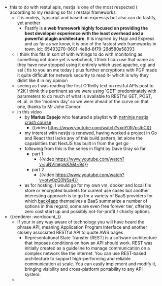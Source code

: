 - this to do with restul apis, nestjs is one of the most respected ( according to my reading so far ) restapi frameworks
	- it is nodejs, typscript and based on expressjs but also can do fastify, yet another
		- Fastify is **a web framework highly focused on providing the best developer experience with the least overhead and a powerful plugin architecture**. It is inspired by Hapi and Express and as far as we know, it is one of the fastest web frameworks in town.
		  id:: 65493270-0601-4e8d-8f79-26d580a58393
	- I think this fits in sort of with writings to do with monitoring as something not done yet is webcheck, I think I can use that name as they have now stopped using it entirely which used apache, cgi and ssl ( tls to you an me today ) plus further encryptions with PGP made it quite difficult for network security to read it- which is why they didnt like it in my opinion
	- seeing as I was reading the first O'Reilly text on restful APIs post to Y2K I think this pertinent as we were using 'GET' predominately with parameters to do much of what is available to RESTful GET, POST, et. al. in the 'modern day' so we were ahead of the curve on that one, thanks to Mr John Connor
	- in this video
		- by **Marius Espejo** who featured a playlist with [netninja nestjs crash course](https://www.youtube.com/watch?v=pcX97ZrTE6M&list=PL4cUxeGkcC9g8YFseGdkyj9RH9kVs_cMr)
			- {{video https://www.youtube.com/watch?v=nY0R7pslbCI}}
		- my interest with nestjs is renewed, having worked a project in Go and React that lacks any of this build pattern, let alone the capabilities that NextJS has built in from the get go
		- following from this is the series in flight by Dave Gray so far
			- part 1
				- {{video https://www.youtube.com/watch?v=juNVinepwKA&t=9s}}
			- part 2
				- {{video https://www.youtube.com/watch?v=otw0zQ0NSa4}}
		- as for hosting, I would go for my own vm, docker and local file store or encrypted buckets for current use cases but another interesting approach is to go for a variety of BaaS providers for which [back4app](https://blog.back4app.com/nest-js-hosting-providers/) themselves a BaaS summarize a number of options in this regard, some are even free forever tier, offering zero cost start up and possibly not-for-profit / charity options
- {{renderer :wordcount_}}
	- If your in any way aware of technology you will have heard the phrase API, meaning Application Program Interface and another closely associated RESTful API to quote AWS pages
		- Representational State Transfer (REST) is a software architecture that imposes conditions on how an API should work. REST was initially created as a guideline to manage communication on a complex network like the internet. You can use REST-based architecture to support high-performing and reliable communication at scale. You can easily implement and modify it, bringing visibility and cross-platform portability to any API system.
	-